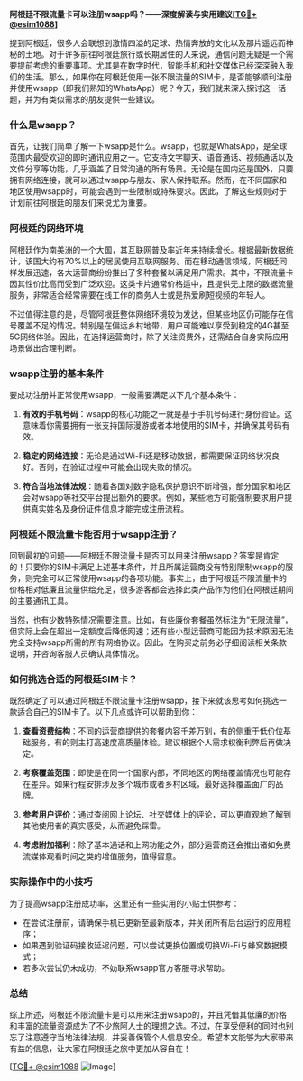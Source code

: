 **阿根廷不限流量卡可以注册wsapp吗？——深度解读与实用建议[[TG💪+ @esim1088](https://t.me/s/esim1088)]**

提到阿根廷，很多人会联想到激情四溢的足球、热情奔放的文化以及那片遥远而神秘的土地。对于许多前往阿根廷旅行或长期居住的人来说，通信问题无疑是一个需要提前考虑的重要事项。尤其是在数字时代，智能手机和社交媒体已经深深融入我们的生活。那么，如果你在阿根廷使用一张不限流量的SIM卡，是否能够顺利注册并使用wsapp（即我们熟知的WhatsApp）呢？今天，我们就来深入探讨这一话题，并为有类似需求的朋友提供一些建议。

### 什么是wsapp？

首先，让我们简单了解一下wsapp是什么。wsapp，也就是WhatsApp，是全球范围内最受欢迎的即时通讯应用之一。它支持文字聊天、语音通话、视频通话以及文件分享等功能，几乎涵盖了日常沟通的所有场景。无论是在国内还是国外，只要拥有网络连接，就可以通过wsapp与朋友、家人保持联系。然而，在不同国家和地区使用wsapp时，可能会遇到一些限制或特殊要求。因此，了解这些规则对于计划前往阿根廷的朋友们来说尤为重要。

### 阿根廷的网络环境

阿根廷作为南美洲的一个大国，其互联网普及率近年来持续增长。根据最新数据统计，该国大约有70%以上的居民使用互联网服务。而在移动通信领域，阿根廷同样发展迅速，各大运营商纷纷推出了多种套餐以满足用户需求。其中，不限流量卡因其性价比高而受到广泛欢迎。这类卡片通常价格适中，且提供无上限的数据流量服务，非常适合经常需要在线工作的商务人士或是热爱刷短视频的年轻人。

不过值得注意的是，尽管阿根廷整体网络环境较为发达，但某些地区仍可能存在信号覆盖不足的情况。特别是在偏远乡村地带，用户可能难以享受到稳定的4G甚至5G网络体验。因此，在选择运营商时，除了关注资费外，还需结合自身实际应用场景做出合理判断。

### wsapp注册的基本条件

要成功注册并正常使用wsapp，一般需要满足以下几个基本条件：

1. **有效的手机号码**：wsapp的核心功能之一就是基于手机号码进行身份验证。这意味着你需要拥有一张支持国际漫游或者本地使用的SIM卡，并确保其号码有效。
   
2. **稳定的网络连接**：无论是通过Wi-Fi还是移动数据，都需要保证网络状况良好。否则，在验证过程中可能会出现失败的情况。
   
3. **符合当地法律法规**：随着各国对数字隐私保护意识不断增强，部分国家和地区会对wsapp等社交平台提出额外的要求。例如，某些地方可能强制要求用户提供真实姓名及身份证件信息才能完成注册流程。

### 阿根廷不限流量卡能否用于wsapp注册？

回到最初的问题——阿根廷不限流量卡是否可以用来注册wsapp？答案是肯定的！只要你的SIM卡满足上述基本条件，并且所属运营商没有特别限制wsapp的服务，则完全可以正常使用wsapp的各项功能。事实上，由于阿根廷不限流量卡的价格相对低廉且流量供给充足，很多游客都会选择此类产品作为他们在阿根廷期间的主要通讯工具。

当然，也有少数特殊情况需要注意。比如，有些廉价套餐虽然标注为“无限流量”，但实际上会在超出一定额度后降低网速；还有些小型运营商可能因为技术原因无法完全支持wsapp所需的所有网络协议。因此，在购买之前务必仔细阅读相关条款说明，并咨询客服人员确认具体情况。

### 如何挑选合适的阿根廷SIM卡？

既然确定了可以通过阿根廷不限流量卡注册wsapp，接下来就该思考如何挑选一款适合自己的SIM卡了。以下几点或许可以帮助到你：

1. **查看资费结构**：不同的运营商提供的套餐内容千差万别，有的侧重于低价位基础服务，有的则主打高速度高质量体验。建议根据个人需求权衡利弊后再做决定。

2. **考察覆盖范围**：即使是在同一个国家内部，不同地区的网络覆盖情况也可能存在差异。如果行程安排涉及多个城市或者乡村区域，最好选择覆盖面广的品牌。

3. **参考用户评价**：通过查阅网上论坛、社交媒体上的评论，可以更直观地了解到其他使用者的真实感受，从而避免踩雷。

4. **考虑附加福利**：除了基本通话和上网功能之外，部分运营商还会推出诸如免费流媒体观看时间之类的增值服务，值得留意。

### 实际操作中的小技巧

为了提高wsapp注册成功率，这里还有一些实用的小贴士供参考：

- 在尝试注册前，请确保手机已更新至最新版本，并关闭所有后台运行的应用程序；
- 如果遇到验证码接收延迟问题，可以尝试更换位置或切换Wi-Fi与蜂窝数据模式；
- 若多次尝试仍未成功，不妨联系wsapp官方客服寻求帮助。

### 总结

综上所述，阿根廷不限流量卡是可以用来注册wsapp的，并且凭借其低廉的价格和丰富的流量资源成为了不少旅阿人士的理想之选。不过，在享受便利的同时也别忘了注意遵守当地法律法规，并妥善保管个人信息安全。希望本文能够为大家带来有益的信息，让大家在阿根廷之旅中更加从容自在！

[[TG💪+ @esim1088](https://t.me/s/esim1088) ![Image](https://i.postimg.cc/4NQfJmqS/Snipaste-2025-05-13-00-14-12.png)]